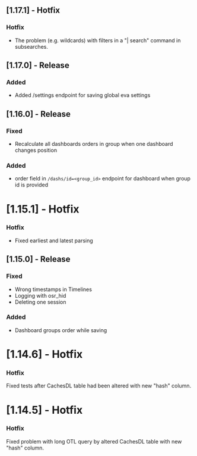 ## [1.17.1] - Hotfix
### Hotfix
- The problem (e.g. wildcards) with filters in a "| search" command in subsearches.

## [1.17.0] - Release
### Added
- Added /settings endpoint for saving global eva settings

## [1.16.0] - Release
### Fixed
- Recalculate all dashboards orders in group when one dashboard changes position
### Added
- order field in `/dashs/id=<group_id>` endpoint for dashboard when group id is provided

# [1.15.1] - Hotfix
### Hotfix
 - Fixed earliest and latest parsing 

## [1.15.0] - Release
### Fixed
 - Wrong timestamps in Timelines
 - Logging with osr_hid
 - Deleting one session

### Added
- Dashboard groups order while saving

# [1.14.6] - Hotfix
### Hotfix
Fixed tests after CachesDL table had been altered with new "hash" column.

# [1.14.5] - Hotfix
### Hotfix
Fixed problem with long OTL query by altered CachesDL table with new "hash" column.